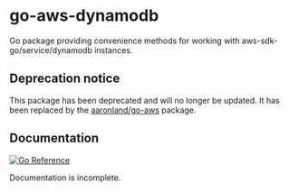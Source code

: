 # go-aws-dynamodb

Go package providing convenience methods for working with aws-sdk-go/service/dynamodb instances.

## Deprecation notice

This package has been deprecated and will no longer be updated. It has been replaced by the [aaronland/go-aws](https://github.com/aaronland/go-aws) package.

## Documentation

[![Go Reference](https://pkg.go.dev/badge/github.com/aaronland/go-aws-dynamodb.svg)](https://pkg.go.dev/github.com/aaronland/go-aws-dynamodb)

Documentation is incomplete.
